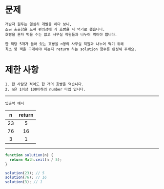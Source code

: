 # 문제

```
개발자 원두는 열심히 개발을 하다 보니,
조금 출출함을 느껴 편의점에 가 호빵을 사 먹기로 했습니다.
호빵을 혼자 먹을 수는 없고 사무실 직원들과 나누어 먹어야 합니다.

한 팩당 5개가 들어 있는 호빵을 n명의 사무실 직원과 나누어 먹기 위해
최소 몇 팩을 구매해야 하는지 return 하는 solution 함수를 완성해 주세요.
```

# 제한 사항

```
1. 한 사람당 적어도 한 개의 호빵을 먹습니다.
2. n은 1이상 100이하의 number 타입 입니다.
```

---

`입출력 예시`

|  n  | return |
| :-: | :----: |
| 23  |   5    |
| 76  |   16   |
|  3  |   1    |

---

```js
function solution(n) {
  return Math.ceil(n / 5);
}

solution(23); // 5
solution(76); // 16
solution(3); // 1
```
